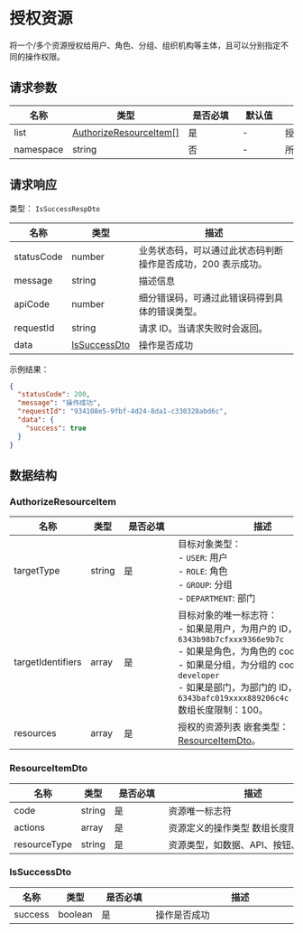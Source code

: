 # 授权资源

<!--
  警告⚠️：
  不要直接修改该文档，
  https://github.com/Authing/authing-docs-factory
  使用该项目进行生成
-->

<LastUpdated />

将一个/多个资源授权给用户、角色、分组、组织机构等主体，且可以分别指定不同的操作权限。

## 请求参数

| 名称 | 类型 | <div style="width:80px">是否必填</div> | <div style="width:60px">默认值</div> | <div style="width:300px">描述</div> | <div style="width:200px">示例值</div> |
| ---- | ---- | ---- | ---- | ---- | ---- |
| list | <a href="#AuthorizeResourceItem">AuthorizeResourceItem[]</a> | 是 | - | 授权资源列表 数组长度限制：10。 |  |
| namespace | string | 否 | - | 所属权限分组的 code  | `default` |


<!-- 暂时不显示示例代码 -->
<!-- ## 示例代码
```csharp

using Authing.CSharp.SDK.Models;
using Authing.CSharp.SDK.Services;
using Authing.CSharp.SDK.Utils;
using Authing.CSharp.SDK.UtilsImpl;
using System.Collections.Generic;
using System.Threading;
using System.Threading.Tasks;

namespace Example
{
    class Program
    {
      private static ManagementClientOptions options;
      private static string ACCESS_Key_ID = "AUTHING_USERPOOL_ID";
      private static string ACCESS_KEY_SECRET = "AUTHING_USERPOOL_SECRET";

      static void Main(string[] args)
      {
          MainAsync().GetAwaiter().GetResult();
      }

      private static async Task MainAsync()
      {
          options = new ManagementClientOptions()
          {
              AccessKeyId = ACCESS_Key_ID,
              AccessKeySecret = ACCESS_KEY_SECRET,
          };

          ManagementClient managementClient = new ManagementClient(options);
        
          IsSuccessRespDto  result = await managementClient.AuthorizeResources
          (  new AuthorizeResourcesDto{                  Namespace= "default" ,
                List= new List<AuthorizeResourceItem>
                {
                    new AuthorizeResourceItem
                    {
                     TargetType= AuthorizeResourceItem.targetType.USER ,
            TargetIdentifiers= new List<string>{"userId1","userId2",} ,
          Resources= new List<ResourceItemDto>
                {
                    new ResourceItemDto
                    {
                     Code= "ecs" ,
            Actions= new List<string>{"ecs:Stop","ecs:Start",} ,
            ResourceType= ResourceItemDto.resourceType.DATA ,
                }
                  },
                }
                  },
            }
          );
        }
    }
}

```
 -->


## 请求响应

类型： `IsSuccessRespDto`

| 名称 | 类型 | 描述 |
| ---- | ---- | ---- |
| statusCode | number | 业务状态码，可以通过此状态码判断操作是否成功，200 表示成功。 |
| message | string | 描述信息 |
| apiCode | number | 细分错误码，可通过此错误码得到具体的错误类型。 |
| requestId | string | 请求 ID。当请求失败时会返回。 |
| data | <a href="#IsSuccessDto">IsSuccessDto</a> | 操作是否成功 |



示例结果：

```json
{
  "statusCode": 200,
  "message": "操作成功",
  "requestId": "934108e5-9fbf-4d24-8da1-c330328abd6c",
  "data": {
    "success": true
  }
}
```

## 数据结构


### <a id="AuthorizeResourceItem"></a> AuthorizeResourceItem

| 名称 | 类型 | <div style="width:80px">是否必填</div> | <div style="width:300px">描述</div> | <div style="width:200px">示例值</div> |
| ---- |  ---- | ---- | ---- | ---- |
| targetType | string | 是 | 目标对象类型：<br>- `USER`: 用户<br>- `ROLE`: 角色<br>- `GROUP`: 分组<br>- `DEPARTMENT`: 部门<br>       | USER |
| targetIdentifiers | array | 是 | 目标对象的唯一标志符：<br>- 如果是用户，为用户的 ID，如 `6343b98b7cfxxx9366e9b7c`<br>- 如果是角色，为角色的 code，如 `admin`<br>- 如果是分组，为分组的 code，如 `developer`<br>- 如果是部门，为部门的 ID，如 `6343bafc019xxxx889206c4c`<br>         数组长度限制：100。  |  `["userId1","userId2"]` |
| resources | array | 是 | 授权的资源列表 嵌套类型：<a href="#ResourceItemDto">ResourceItemDto</a>。  |  |


### <a id="ResourceItemDto"></a> ResourceItemDto

| 名称 | 类型 | <div style="width:80px">是否必填</div> | <div style="width:300px">描述</div> | <div style="width:200px">示例值</div> |
| ---- |  ---- | ---- | ---- | ---- |
| code | string | 是 | 资源唯一标志符   |  `ecs` |
| actions | array | 是 | 资源定义的操作类型 数组长度限制：50。  |  `["ecs:Stop","ecs:Start"]` |
| resourceType | string | 是 | 资源类型，如数据、API、按钮、菜单   | DATA |


### <a id="IsSuccessDto"></a> IsSuccessDto

| 名称 | 类型 | <div style="width:80px">是否必填</div> | <div style="width:300px">描述</div> | <div style="width:200px">示例值</div> |
| ---- |  ---- | ---- | ---- | ---- |
| success | boolean | 是 | 操作是否成功   |  `true` |


